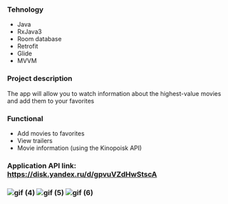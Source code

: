 ### Tehnology
* Java
* RxJava3
* Room database
* Retrofit 
* Glide
* MVVM

### Project description

The app will allow you to watch information about the highest-value movies and add them to your favorites

### Functional 

* Add movies to favorites
* View trailers
* Movie information (using the Kinopoisk API)

### Application API link: https://disk.yandex.ru/d/gpvuVZdHwStscA

### ![gif (4)](https://user-images.githubusercontent.com/101336549/185688124-990c7d6f-d684-4c91-8637-8017b55649d1.gif)  ![gif (5)](https://user-images.githubusercontent.com/101336549/185688506-c4628f26-b656-4a1f-b28d-d252b27c620e.gif) ![gif (6)](https://user-images.githubusercontent.com/101336549/185688817-1fbb43ba-7aec-4092-8c2e-ee97dfece73b.gif)



 
